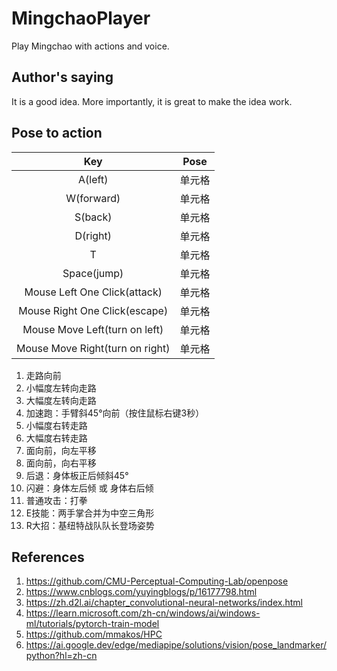 # MingchaoPlayer
Play Mingchao with actions and voice.
## Author's saying
It is a good idea. More importantly, it is great to make the idea work.

## Pose to action
| Key | Pose |
| :----:| :----: | 
| A(left) | 单元格 |
| W(forward) | 单元格 |
| S(back) | 单元格 |
| D(right) | 单元格 |
| T | 单元格 |
| Space(jump) | 单元格 |
| Mouse Left One Click(attack) | 单元格 |
| Mouse Right One Click(escape) | 单元格 |
| Mouse Move Left(turn on left) | 单元格 |
| Mouse Move Right(turn on right) | 单元格 |

1. 走路向前
2. 小幅度左转向走路
3. 大幅度左转向走路
4. 加速跑：手臂斜45°向前（按住鼠标右键3秒）
5. 小幅度右转走路
6. 大幅度右转走路
7. 面向前，向左平移
8. 面向前，向右平移
9. 后退：身体板正后倾斜45°
10. 闪避：身体左后倾 或 身体右后倾
11. 普通攻击：打拳
12. E技能：两手掌合并为中空三角形
13. R大招：基纽特战队队长登场姿势

## References
1. https://github.com/CMU-Perceptual-Computing-Lab/openpose
2. https://www.cnblogs.com/yuyingblogs/p/16177798.html
3. https://zh.d2l.ai/chapter_convolutional-neural-networks/index.html
4. https://learn.microsoft.com/zh-cn/windows/ai/windows-ml/tutorials/pytorch-train-model
5. https://github.com/mmakos/HPC
6. https://ai.google.dev/edge/mediapipe/solutions/vision/pose_landmarker/python?hl=zh-cn